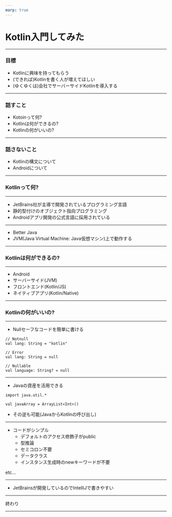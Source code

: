 ```yaml
---
marp: true
---
```


# Kotlin入門してみた

---
### 目標

- Kotlinに興味を持ってもらう
- (できれば)Kotlinを書く人が増えてほしい
- (ゆくゆくは)会社でサーバーサイドKotlinを導入する

---
### 話すこと

- Kotoinって何?
- Kotlinは何ができるの?
- Kotlinの何がいいの?

---
### 話さないこと

- Kotlinの構文について
- Androidについて

---
### Kotlinって何?

---

- JetBrains社が主導で開発されているプログラミング言語
- 静的型付けのオブジェクト指向プログラミング
- Androidアプリ開発の公式言語に採用されている

---

- Better Java
- JVM(Java Virtual Machine: Java仮想マシン)上で動作する

---
### Kotlinは何ができるの?

---

- Android
- サーバーサイド(JVM)
- フロントエンド(Kotlin/JS)
- ネイティブアプリ(Kotlin/Native)

---
### Kotlinの何がいいの?

---

- Nullセーフなコードを簡単に書ける

```
// Notnull
val lang: String = "kotlin"

// Error
val lang: String = null

// Nullable
val language: String? = null
```

---

- Javaの資産を活用できる

```
import java.util.*

val javaArray = ArrayList<Int>()

```

- その逆も可能(JavaからKotlinの呼び出し)

---

- コードがシンプル
    - デフォルトのアクセス修飾子がpublic
    - 型推論
    - セミコロン不要
    - データクラス
    - インスタンス生成時のnewキーワードが不要

etc...

---

- JetBrainsが開発しているのでIntelliJで書きやすい

---

終わり

---

